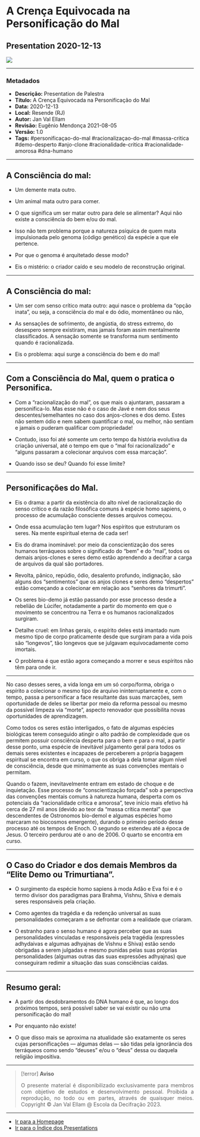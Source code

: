 # A Crença Equivocada na Personificação do Mal

## Presentation 2020-12-13

![](2020-12-13-ppt-1.jpg)

---

### Metadados

- **Descrição:** Presentation de Palestra
- **Título:** A Crença Equivocada na Personificação do Mal
- **Data:** 2020-12-13
- **Local:** Resende (RJ)
- **Autor:** Jan Val Ellam
- **Revisão:** Eugênio Mendonça 2021-08-05
- **Versão:** 1.0
- **Tags:** #personificaçao-do-mal #racionalizaçao-do-mal #massa-critica #demo-desperto #anjo-clone #racionalidade-critica #racionalidade-amorosa #dna-humano  

---
## A Consciência do mal:
- Um demente mata outro.

- Um animal mata outro para comer.
- O que significa um ser matar outro para dele se alimentar? Aqui não existe a consciência do bem e/ou do mal.

- Isso não tem problema porque a natureza psíquica de quem mata impulsionada pelo genoma (código genético) da espécie a que ele pertence.

- Por que o genoma é arquitetado desse modo?
- Eis o mistério: o criador caído e seu modelo de reconstrução original.

---
## A Consciência do mal:

- Um ser com senso crítico mata outro: aqui nasce o problema da “opção inata”, ou seja, a consciência do mal e do ódio, momentâneo ou não,

- As sensações de sofrimento, de angústia, do stress extremo, do desespero sempre existiram, mas jamais foram assim mentalmente classificados. A sensação somente se transforma num sentimento quando é racionalizada.

- Eis o problema: aqui surge a consciência do bem e do mal!

---
## Com a Consciência do Mal, quem o pratica o Personifica.

- Com a “racionalização do mal”, os que mais o ajuntaram, passaram a personifica-lo. Mas esse não é o caso de Javé e nem dos seus descentes/semelhantes no caso dos anjos-clones e dos demo. Estes não sentem ódio e nem sabem quantificar o mal, ou melhor, não sentiam e jamais o puderam qualificar com propriedade!

- Contudo, isso foi até somente um certo tempo da história evolutiva da criação universal, até o tempo em que o “mal foi racionalizado” e “alguns passaram a colecionar arquivos com essa marcação”.

- Quando isso se deu? Quando foi esse limite?

---
## Personificações do Mal.

- Eis o drama: a partir da existência do alto nível de racionalização do senso crítico e da razão filosófica comuns à espécie homo sapiens, o processo de acumulação consciente desses arquivos começou.

- Onde essa acumulação tem lugar? Nos espíritos que estruturam os seres. Na mente espiritual eterna de cada ser!

- Eis do drama inominável: por meio da conscientização dos seres humanos terráqueos sobre o significado do “bem” e do “mal”, todos os demais anjos-clones e seres demo estão aprendendo a decifrar a carga de arquivos da qual são portadores.

- Revolta, pânico, repúdio, ódio, desalento profundo, indignação, são alguns dos “sentimentos” que os anjos clones e seres demo “despertos” estão começando a colecionar em relação aos “senhores da trimurti”.

- Os seres bio-demo já estão passando por esse processo desde a rebelião de Lúcifer, notadamente a partir do momento em que o movimento se concentrou na Terra e os humanos racionalizados surgiram.

- Detalhe cruel: em linhas gerais, o espírito deles está imantado num mesmo tipo de corpo praticamente desde que surgiram para a vida pois são “longevos”, tão longevos que se julgavam equivocadamente como imortais.

- O problema é que estão agora começando a morrer e seus espíritos não têm para onde ir.

---

No caso desses seres, a vida longa em um só corpo/forma, obriga o espírito a colecionar o mesmo tipo de arquivo ininterruptamente e, com o tempo, passa a personificar a face resultante das suas marcações, sem oportunidade de deles se libertar por meio da reforma pessoal ou mesmo da possível limpeza via “morte”, aspecto renovador que possibilita novas oportunidades de aprendizagem.

Como todos os seres estão interligados, o fato de algumas espécies biológicas terem conseguido atingir o alto padrão de complexidade que os permitem possuir consciência desperta para o bem e para o mal, a partir desse ponto, uma espécie de inevitável julgamento geral para todos os demais seres existentes e incapazes de perceberem a própria bagagem espiritual se encontra em curso, o que os obriga a dela tomar algum nível de consciência, desde que minimamente as suas convenções mentais o permitam.

Quando o fazem, inevitavelmente entram em estado de choque e de inquietação. Esse processo de “conscientização forçada” sob a perspectiva das convenções mentais comuns à natureza humana, desperta com os potenciais da “racionalidade crítica e amorosa”, teve início mais efetivo há cerca de 27 mil anos (devido ao teor da “massa crítica mental” que descendentes de Ostronomos bio-demol e algumas espécies homo marcaram no biocosmos emergente), durando o primeiro período desse processo até os tempos de Enoch. O segundo se estendeu até a época de Jesus. O terceiro perdurou até o ano de 2006. O quarto se encontra em curso.

---
## O Caso do Criador e dos demais Membros da “Elite Demo ou Trimurtiana”.

- O surgimento da espécie homo sapiens à moda Adão e Eva foi e é o termo divisor dos paradigmas para Brahma, Vishnu, Shiva e demais seres responsáveis pela criação.

- Como agentes da tragédia e da redenção universal as suas personalidades começaram a se defrontar com a realidade que criaram.

- O estranho para o senso humano é agora perceber que as suas personalidades vinculadas e responsáveis pela tragédia (expressões adhydaivas e algumas adhyajnas de Vishnu e Shiva) estão sendo obrigadas a serem julgadas e mesmo punidas pelas suas próprias personalidades (algumas outras das suas expressões adhyajnas) que conseguiram redimir a situação das suas consciências caídas.

---
## Resumo geral:

- A partir dos desdobramentos do DNA humano é que, ao longo dos próximos tempos, será possível saber se vai existir ou não uma personificação do mal!

- Por enquanto não existe!

- O que disso mais se aproxima na atualidade são exatamente os seres cujas personificações — algumas delas — são tidas pela ignorância dos terráqueos como sendo “deuses” e/ou o “deus” dessa ou daquela religião impositiva.

---
> [!error] **Aviso**
> <p align="justify">O presente material é disponibilizado exclusivamente para membros com objetivo de estudos e desenvolvimento pessoal. Proibida a reprodução, no todo ou em partes, através de quaisquer meios. Copyright © Jan Val Ellam @ Escola da Decifração 2023. </p>

---

- [Ir para a Homepage](Homepage.Canvas)
- [Ir para o Índice dos Presentations](ÍNDICE%20GERAL%20DOS%20PRESENTATIONS.canvas)